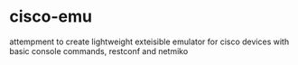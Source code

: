 # cisco-emu
attempment to create lightweight  exteisible emulator for cisco devices with basic console commands, restconf and netmiko
